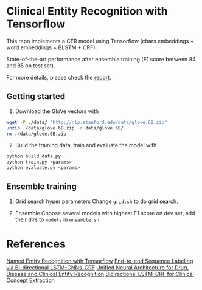 # Clinical Entity Recognition with Tensorflow
This repo implements a CER model using Tensorflow (chars embeddings + word embeddings + BLSTM + CRF).

State-of-the-art performance after ensemble training (F1 score between 84 and 85 on test set).

For more details, please check the [report](https://github.com/HawkAaron/Clinical-Entity-Recognition/blob/master/doc/report.pdf).

## Getting started
1. Download the GloVe vectors with
```bash
wget -P ./data/ "http://nlp.stanford.edu/data/glove.6B.zip"
unzip ./data/glove.6B.zip -d data/glove.6B/
rm ./data/glove.6B.zip
```

2. Build the training data, train and evaluate the model with
```bash
python build_data.py
python train.py <params>
python evaluate.py <params>
```

## Ensemble training
1. Grid search hyper parameters
Change `grid.sh` to do grid search.

2. Ensemble
Choose several models with highest F1 score on dev set, add their dirs to `models` in `ensemble.sh`.


# References
[Named Entity Recognition with Tensorflow](https://github.com/guillaumegenthial/sequence_tagging)
[End-to-end Sequence Labeling via Bi-directional LSTM-CNNs-CRF](https://arxiv.org/pdf/1603.01354.pdf)
[Unified Neural Architecture for Drug, Disease and Clinical Entity Recognition](https://arxiv.org/pdf/1708.03447.pdf)
[Bidirectional LSTM-CRF for Clinical Concept Extraction](https://arxiv.org/pdf/1610.05858.pdf)
